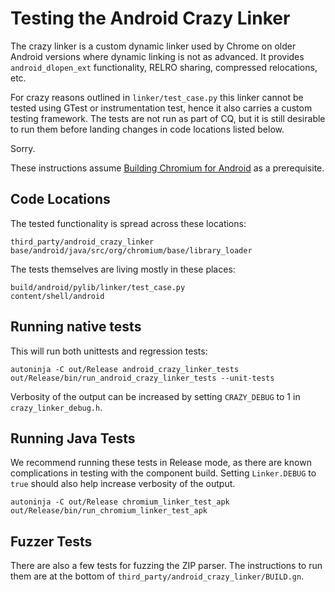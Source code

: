 # Testing the Android Crazy Linker

The crazy linker is a custom dynamic linker used by Chrome on older Android
versions where dynamic linking is not as advanced. It provides
`android_dlopen_ext` functionality, RELRO sharing, compressed relocations, etc.

For crazy reasons outlined in `linker/test_case.py` this linker cannot be tested
using GTest or instrumentation test, hence it also carries a custom testing
framework. The tests are not run as part of CQ, but it is still desirable to run
them before landing changes in code locations listed below.

Sorry.

These instructions assume
[Building Chromium for Android](android_build_instructions.md) as a
prerequisite.

## Code Locations

The tested functionality is spread across these locations:
```
third_party/android_crazy_linker
base/android/java/src/org/chromium/base/library_loader
```

The tests themselves are living mostly in these places:
```
build/android/pylib/linker/test_case.py
content/shell/android
```

## Running native tests

This will run both unittests and regression tests:
```
autoninja -C out/Release android_crazy_linker_tests
out/Release/bin/run_android_crazy_linker_tests --unit-tests
```

Verbosity of the output can be increased by setting `CRAZY_DEBUG` to 1 in
`crazy_linker_debug.h`.

## Running Java Tests

We recommend running these tests in Release mode, as there are known
complications in testing with the component build. Setting `Linker.DEBUG` to
`true` should also help increase verbosity of the output.
```
autoninja -C out/Release chromium_linker_test_apk
out/Release/bin/run_chromium_linker_test_apk
```

## Fuzzer Tests

There are also a few tests for fuzzing the ZIP parser. The instructions to run
them are at the bottom of `third_party/android_crazy_linker/BUILD.gn`.
